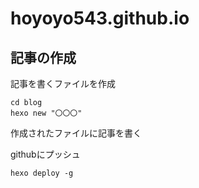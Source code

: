 # hoyoyo543.github.io

## 記事の作成

記事を書くファイルを作成
```
cd blog
hexo new "〇〇〇"
```
作成されたファイルに記事を書く

githubにプッシュ
```
hexo deploy -g
```